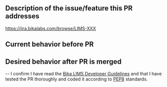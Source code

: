 ## Description of the issue/feature this PR addresses

https://jira.bikalabs.com/browse/LIMS-XXX

## Current behavior before PR

## Desired behavior after PR is merged

--
I confirm I have read the [Bika LIMS Developer Guidelines][1] and that I have
tested the PR thoroughly and coded it according to [PEP8][2] standards.

[1]: https://github.com/bikalabs/bika.lims/wiki/Bika-LIMS-Developer-Guidelines

[2]: https://www.python.org/dev/peps/pep-0008
